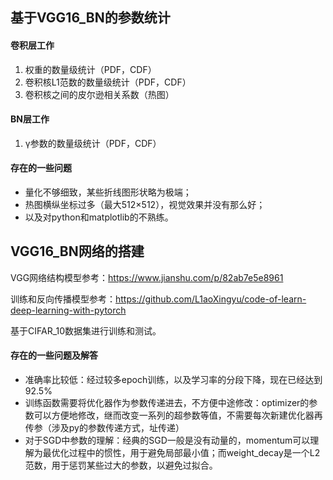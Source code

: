 ## 基于VGG16_BN的参数统计

#### 卷积层工作

1. 权重的数量级统计（PDF，CDF）
2. 卷积核L1范数的数量级统计（PDF，CDF）
3. 卷积核之间的皮尔逊相关系数（热图）

#### BN层工作

1. γ参数的数量级统计（PDF，CDF）

#### 存在的一些问题

- 量化不够细致，某些折线图形状略为极端；
- 热图横纵坐标过多（最大512×512），视觉效果并没有那么好；
- 以及对python和matplotlib的不熟练。

## VGG16_BN网络的搭建

VGG网络结构模型参考：https://www.jianshu.com/p/82ab7e5e8961

训练和反向传播模型参考：https://github.com/L1aoXingyu/code-of-learn-deep-learning-with-pytorch

基于CIFAR_10数据集进行训练和测试。

#### 存在的一些问题及解答

- 准确率比较低：经过较多epoch训练，以及学习率的分段下降，现在已经达到92.5%
- 训练函数需要将优化器作为参数传递进去，不方便中途修改：optimizer的参数可以方便地修改，继而改变一系列的超参数等值，不需要每次新建优化器再传参（涉及py的参数传递方式，址传递）
- 对于SGD中参数的理解：经典的SGD一般是没有动量的，momentum可以理解为最优化过程中的惯性，用于避免局部最小值；而weight_decay是一个L2范数，用于惩罚某些过大的参数，以避免过拟合。

